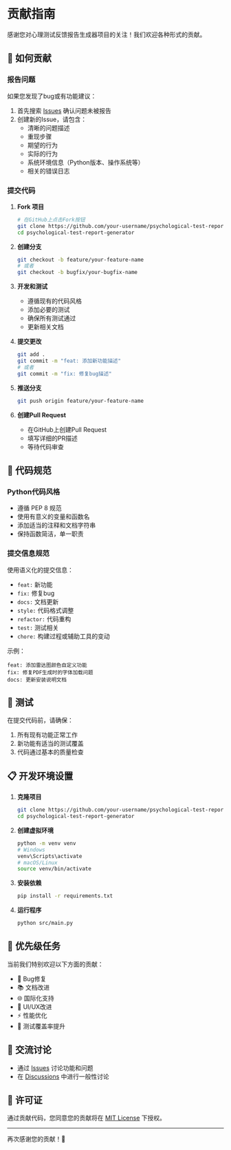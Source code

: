 # 贡献指南

感谢您对心理测试反馈报告生成器项目的关注！我们欢迎各种形式的贡献。

## 🤝 如何贡献

### 报告问题

如果您发现了bug或有功能建议：

1. 首先搜索 [Issues](https://github.com/your-username/psychological-test-report-generator/issues) 确认问题未被报告
2. 创建新的Issue，请包含：
   - 清晰的问题描述
   - 重现步骤
   - 期望的行为
   - 实际的行为
   - 系统环境信息（Python版本、操作系统等）
   - 相关的错误日志

### 提交代码

1. **Fork 项目**
   ```bash
   # 在GitHub上点击Fork按钮
   git clone https://github.com/your-username/psychological-test-report-generator.git
   cd psychological-test-report-generator
   ```

2. **创建分支**
   ```bash
   git checkout -b feature/your-feature-name
   # 或者
   git checkout -b bugfix/your-bugfix-name
   ```

3. **开发和测试**
   - 遵循现有的代码风格
   - 添加必要的测试
   - 确保所有测试通过
   - 更新相关文档

4. **提交更改**
   ```bash
   git add .
   git commit -m "feat: 添加新功能描述"
   # 或者
   git commit -m "fix: 修复bug描述"
   ```

5. **推送分支**
   ```bash
   git push origin feature/your-feature-name
   ```

6. **创建Pull Request**
   - 在GitHub上创建Pull Request
   - 填写详细的PR描述
   - 等待代码审查

## 📝 代码规范

### Python代码风格

- 遵循 PEP 8 规范
- 使用有意义的变量和函数名
- 添加适当的注释和文档字符串
- 保持函数简洁，单一职责

### 提交信息规范

使用语义化的提交信息：

- `feat:` 新功能
- `fix:` 修复bug
- `docs:` 文档更新
- `style:` 代码格式调整
- `refactor:` 代码重构
- `test:` 测试相关
- `chore:` 构建过程或辅助工具的变动

示例：
```
feat: 添加雷达图颜色自定义功能
fix: 修复PDF生成时的字体加载问题
docs: 更新安装说明文档
```

## 🧪 测试

在提交代码前，请确保：

1. 所有现有功能正常工作
2. 新功能有适当的测试覆盖
3. 代码通过基本的质量检查

## 📋 开发环境设置

1. **克隆项目**
   ```bash
   git clone https://github.com/your-username/psychological-test-report-generator.git
   cd psychological-test-report-generator
   ```

2. **创建虚拟环境**
   ```bash
   python -m venv venv
   # Windows
   venv\Scripts\activate
   # macOS/Linux
   source venv/bin/activate
   ```

3. **安装依赖**
   ```bash
   pip install -r requirements.txt
   ```

4. **运行程序**
   ```bash
   python src/main.py
   ```

## 🎯 优先级任务

当前我们特别欢迎以下方面的贡献：

- 🐛 Bug修复
- 📚 文档改进
- 🌐 国际化支持
- 🎨 UI/UX改进
- ⚡ 性能优化
- 🧪 测试覆盖率提升

## 💬 交流讨论

- 通过 [Issues](https://github.com/your-username/psychological-test-report-generator/issues) 讨论功能和问题
- 在 [Discussions](https://github.com/your-username/psychological-test-report-generator/discussions) 中进行一般性讨论

## 📄 许可证

通过贡献代码，您同意您的贡献将在 [MIT License](LICENSE) 下授权。

---

再次感谢您的贡献！🎉